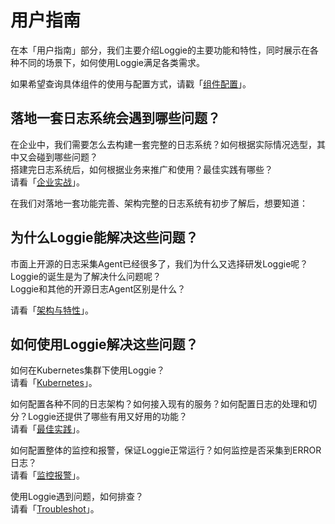 # 用户指南
在本「用户指南」部分，我们主要介绍Loggie的主要功能和特性，同时展示在各种不同的场景下，如何使用Loggie满足各类需求。  

如果希望查询具体组件的使用与配置方式，请戳「[组件配置](../reference/index.md)」。

## 落地一套日志系统会遇到哪些问题？
在企业中，我们需要怎么去构建一套完整的日志系统？如何根据实际情况选型，其中又会碰到哪些问题？  
搭建完日志系统后，如何根据业务来推广和使用？最佳实践有哪些？  
请看「[企业实战](enterprise-practice/architecture-and-evolution.md)」。

在我们对落地一套功能完善、架构完整的日志系统有初步了解后，想要知道：

## 为什么Loggie能解决这些问题？
市面上开源的日志采集Agent已经很多了，我们为什么又选择研发Loggie呢？  
Loggie的诞生是为了解决什么问题呢？  
Loggie和其他的开源日志Agent区别是什么？  

请看「[架构与特性](architecture/background.md)」。

## 如何使用Loggie解决这些问题？
如何在Kubernetes集群下使用Loggie？  
请看「[Kubernetes](use-in-kubernetes/general-usage.md)」。  

如何配置各种不同的日志架构？如何接入现有的服务？如何配置日志的处理和切分？Loggie还提供了哪些有用又好用的功能？  
请看「[最佳实践](best-practice/log-format.md)」。  

如何配置整体的监控和报警，保证Loggie正常运行？如何监控是否采集到ERROR日志？  
请看「[监控报警](monitor/loggie-monitor.md)」。  

使用Loggie遇到问题，如何排查？  
请看「[Troubleshot](troubleshot/general-problems.md)」。  


